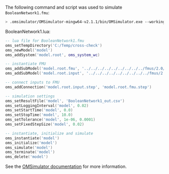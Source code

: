 The following command and script was used to simulate `BooleanNetwork1.fmu`:
```bash
> .omsimulator/OMSimulator-mingw64-v2.1.1/bin/OMSimulator.exe --workingDir=results/2.0/cs/win64/OMSimulator/v2.1.1/Dymola/2015FD01/BooleanNetwork1 --stripRoot=true --skipCSVHeader=true --addParametersToCSV=true --suppressPath=true --timeout=60 BooleanNetwork1.lua
```

BooleanNetwork1.lua:
```lua
-- lua file for BooleanNetwork1.fmu
oms_setTempDirectory('C:/Temp/cross-check')
oms_newModel('model')
oms_addSystem('model.root', oms_system_wc)

-- instantiate FMU
oms_addSubModel('model.root.fmu', '../../../../../../../../../fmus/2.0/cs/win64/Dymola/2015FD01/BooleanNetwork1/BooleanNetwork1.fmu')
oms_addSubModel('model.root.input', '../../../../../../../../../fmus/2.0/cs/win64/Dymola/2015FD01/BooleanNetwork1/BooleanNetwork1_in.csv')

-- connect inputs to FMU
oms_addConnection('model.root.input.step', 'model.root.fmu.step')

-- simulation settings
oms_setResultFile('model', 'BooleanNetwork1_out.csv')
oms_setLoggingInterval('model', 0.02)
oms_setStartTime('model', 0.0)
oms_setStopTime('model', 10.0)
oms_setTolerance('model', 1e-06, 0.0001)
oms_setFixedStepSize('model', 0.02)

-- instantiate, initialize and simulate
oms_instantiate('model')
oms_initialize('model')
oms_simulate('model')
oms_terminate('model')
oms_delete('model')
```
See the [OMSimulator documentation](https://openmodelica.org/doc/OMSimulator/master/html/index.html) for more information.

